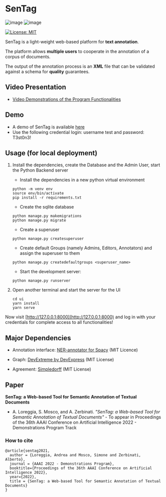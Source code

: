 # SenTag

![image](https://img.shields.io/badge/Django-092E20?style=for-the-badge&logo=django&logoColor=green) 
![image](https://img.shields.io/badge/Vue.js-35495E?style=for-the-badge&logo=vuedotjs&logoColor=4FC08D) 

[![License: MIT](https://img.shields.io/badge/License-MIT-yellow.svg)](https://opensource.org/licenses/MIT)


SenTag is a light-weight web-based platform for **text annotation**.

The platform allows **multiple users** to cooperate in the annotation of a corpus of documents. 

The output of the annotation process is an **XML** file that can be validated against a schema for **quality** guarantees.

## Video Presentation
* [Video Demonstrations of the Program Functionalities](https://www.loreggia.eu/download/sentag.mp4) 

## Demo
* A demo of SenTag is available [here](http://3.121.162.129:8000/)
* Use the following credential login: username test and password: T3st0n3!

## Usage (for local deployment)

1. Install the dependencies, create the Database and the Admin User, start the Python Backend server
    * Install the dependencies in a new python virtual environment
    ```
    python -m venv env
    source env/bin/activate
    pip install -r requirements.txt
    ```

    * Create the sqlite database
    ```
    python manage.py makemigrations
    python manage.py migrate
    ```

    - Create a superuser
    ```
    python manage.py createsuperuser
    ```

    - Create default Groups (namely Admins, Editors, Annotators) and assign the superuser to them
    ```
    python manage.py createdefaultgroups <superuser_name>
    ```

    - Start the development server:
    ```
    python manage.py runserver
    ```
    

2. Open another terminal and start the server for the UI

    ```
    cd ui
    yarn install
    yarn serve
    ```

Now visit [http://127.0.0.1:8000](http://127.0.0.1:8000) and log in with your credentials for complete access to all functionalities!

## Major Dependencies
- Annotation interface: [NER-annotator for Spacy](https://github.com/tecoholic/ner-annotator) (MIT Licence)

- Graph: [DevExtreme by DevExpress](https://github.com/DevExpress/devextreme-vue) (MIT License)

- Agreement: [Simpledorff](https://github.com/LightTag/simpledorff) (MIT License)


## Paper
**SenTag: a Web-based Tool for Semantic Annotation of Textual Documents**
* A. Loreggia, S. Mosco, and A. Zerbinati. *"SenTag: a Web-based Tool for Semantic Annotation of Textual Documents"* - To appear in Proceedings of the 36th AAAI Conference on Artificial Intelligence 2022 - Demonstrations Program Track 

### How to cite
```
@article{sentag2021,
  author = {Loreggia, Andrea and Mosco, Simone and Zerbinati, Alberto},
  journal = {AAAI 2022 - Demonstrations Program},
  booktitle={Proceedings of the 36th AAAI Conference on Artificial Intelligence 2022},
  year={2022},
  title = {SenTag: a Web-based Tool for Semantic Annotation of Textual Documents}
}
```
